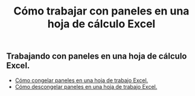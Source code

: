 ﻿---
title: Cómo trabajar con paneles en una hoja de cálculo Excel
second_title: Aspose.Cells Cloud Documen
linktitle: Cristal
type: docs
url: /es/worksheets/panes/
keywords: How to work with panes on an Excel worksheet
description: Aspose.Cells Cloud REST API admite el trabajo con paneles en una hoja de trabajo Excel. El SDK admite varios lenguajes de desarrollo, como Android, C#, Go, Java, NodeJS, Perl, PHP, Python, Ruby y Swift.
weight: 20
kwords: Excel, Office Nube, REST API, Hoja de cálculo, PDF, CSV, Json, Markdown, Cómo trabajar con paneles en una hoja de cálculo Excel
---
## Trabajando con paneles en una hoja de cálculo Excel.

- [Cómo congelar paneles en una hoja de trabajo Excel.](/cells/es/worksheets/panes/freeze/) 
- [Cómo descongelar paneles en una hoja de trabajo Excel.](/cells/es/worksheets/panes/unfreeze/) 


